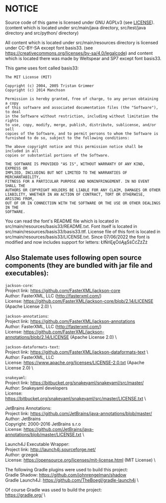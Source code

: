 # NOTICE

Source code of this game is licensed under GNU AGPLv3 (see [LICENSE](LICENSE)).
(content which is located under src/main/java directory, src/test/java directory and src/python/ directory)

All content which is located under src/main/resources directory is licensed under
CC-BY-SA except font basis33. (see https://creativecommons.org/licenses/by-sa/4.0/legalcode) and content which is located there was made by 
Weltspear and SP7 except font basis33.

This game uses font called basis33:
```
The MIT License (MIT)

Copyright (c) 2004, 2005 Tristan Grimmer
Copyright (c) 2014 Manchson

Permission is hereby granted, free of charge, to any person obtaining a copy
of this software and associated documentation files (the "Software"), to deal
in the Software without restriction, including without limitation the rights
to use, copy, modify, merge, publish, distribute, sublicense, and/or sell
copies of the Software, and to permit persons to whom the Software is
furnished to do so, subject to the following conditions:

The above copyright notice and this permission notice shall be included in all
copies or substantial portions of the Software.

THE SOFTWARE IS PROVIDED "AS IS", WITHOUT WARRANTY OF ANY KIND, EXPRESS OR
IMPLIED, INCLUDING BUT NOT LIMITED TO THE WARRANTIES OF MERCHANTABILITY,
FITNESS FOR A PARTICULAR PURPOSE AND NONINFRINGEMENT. IN NO EVENT SHALL THE
AUTHORS OR COPYRIGHT HOLDERS BE LIABLE FOR ANY CLAIM, DAMAGES OR OTHER
LIABILITY, WHETHER IN AN ACTION OF CONTRACT, TORT OR OTHERWISE, ARISING FROM,
OUT OF OR IN CONNECTION WITH THE SOFTWARE OR THE USE OR OTHER DEALINGS IN THE
SOFTWARE.
```

You can read the font's README file which is located in src/main/resources/basis33/README.txt. 
Font itself is located in src/main/resources/basis33/basis33.ttf. License file of this font is located in 
src/main/resources/basis33/LICENSE.txt. Since 07/06/2022 the font is modified and now includes support for letters: 
ŁłŃńĘęÓóĄąŚśĆćŻżŹź

## Also Stalemate uses following open source components (they are bundled with jar file and executables):

`jackson-core`: \
Project link: https://github.com/FasterXML/jackson-core \
Author: FasterXML, LLC (http://fasterxml.com/) \
License: https://github.com/FasterXML/jackson-core/blob/2.14/LICENSE (Apache License 2.0) \

`jackson-annotations`: \
Project link: https://github.com/FasterXML/jackson-annotations \
Author: FasterXML, LLC (http://fasterxml.com/) \
License: https://github.com/FasterXML/jackson-annotations/blob/2.14/LICENSE (Apache License 2.0) \

`jackson-dataformats-text`: \
Project link: https://github.com/FasterXML/jackson-dataformats-text \ 
Author: FasterXML, LLC \
License: https://www.apache.org/licenses/LICENSE-2.0.txt (Apache License 2.0) \

`snakeyaml`: \
Project link: https://bitbucket.org/snakeyaml/snakeyaml/src/master/ \
Author: Snakeyaml developers \
License: https://bitbucket.org/snakeyaml/snakeyaml/src/master/LICENSE.txt \

JetBrains Annotations: \
Project link: https://github.com/JetBrains/java-annotations/blob/master/ \
Author: JetBrains \
Copyright: 2000-2016 JetBrains s.r.o \
License: https://github.com/JetBrains/java-annotations/blob/master/LICENSE.txt \

Launch4J Executable Wrapper: \
Project link: http://launch4j.sourceforge.net/ \
Author: grzegok \
License: https://opensource.org/licenses/mit-license.html (MIT License) \

The following Gradle plugins were used to build this project: \
Gradle Shadow: https://github.com/johnrengelman/shadow \
Gradle Launch4J: https://github.com/TheBoegl/gradle-launch4j \

Of course Gradle was used to build the project: \
https://gradle.org/ \

